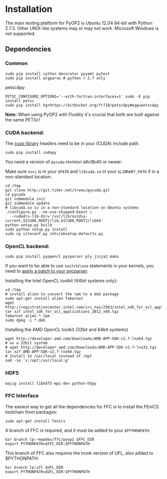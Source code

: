 # Installation

The main testing platform for PyOP2 is Ubuntu 12.04 64-bit with Python 2.7.3. Other UNIX-like systems may or may not work. Microsoft Windows is not supported.

## Dependencies

### Common
```
sudo pip install cython decorator pyyaml pytest
sudo pip install argparse # python < 2.7 only
```
petsc4py:
```
PETSC_CONFIGURE_OPTIONS='--with-fortran-interfaces=1' sudo -E pip install petsc
sudo pip install hg+https://bitbucket.org/fr710/petsc4py#egg=petsc4py
```
**Note:** When using PyOP2 with Fluidity it's crucial that both are built against the same PETSc!

### CUDA backend:
The [cusp library](https://code.google.com/p/cusp-library/) headers need to be in your (CUDA) include path.

```
sudo pip install codepy
```

You need a version of `pycuda` revision a6c9b40 or newer:

Make sure `nvcc` is in your `$PATH` and `libcuda.so` in your `$LIBRARY_PATH` if in a non-standard location.
```
cd /tmp
git clone http://git.tiker.net/trees/pycuda.git
cd pycuda
git submodule init
git submodule update
# libcuda.so is in a non-standard location on Ubuntu systems
./configure.py --no-use-shipped-boost \
  --cudadrv-lib-dir='/usr/lib/nvidia-current,${CUDA_ROOT}/lib,${CUDA_ROOT}/lib64'
python setup.py build
sudo python setup.py install
sudo cp siteconf.py /etc/aksetup-defaults.py
```

### OpenCL backend:
```
sudo pip install pyopencl pycparser ply jinja2 mako
```

If you want to be able to use `switch`/`case` statements in your kernels, you need to [apply a patch to your pycparser](http://code.google.com/p/pycparser/issues/detail?id=79).

Installing the Intel OpenCL toolkit (64bit systems only):

```
cd /tmp
# install alien to convert the rpm to a deb package
sudo apt-get install alien fakeroot
wget http://registrationcenter.intel.com/irc_nas/2563/intel_sdk_for_ocl_applications_2012_x64.tgz
tar xzf intel_sdk_for_ocl_applications_2012_x64.tgz
fakeroot alien *.rpm
sudo dpkg -i *.deb
```

Installing the AMD OpenCL toolkit (32bit and 64bit systems)

```
wget http://developer.amd.com/Downloads/AMD-APP-SDK-v2.7-lnx64.tgz
# on a 32bit system
# wget http://developer.amd.com/Downloads/AMD-APP-SDK-v2.7-lnx32.tgz
tar xzf AMD-APP-SDK-v2.7-lnx64.tgz
# Install to /usr/local instead of /opt
sed -ie 's:/opt:/usr/local:g'
```

### HDF5
```
wajig install libhdf5-mpi-dev python-h5py
```

### FFC Interface

The easiest way to get all the dependencies for FFC is to install the FEniCS toolchain from packages:

```
sudo apt-get install fenics
```

A branch of FFC is required, and it must be added to your `$PYTHONPATH`:

```
bzr branch lp:~mapdes/ffc/pyop2 $FFC_DIR
export PYTHONPATH=$FFC_DIR:$PYTHONPATH
```

This branch of FFC also requires the trunk version of UFL, also added to $PYTHONPATH:

```
bzr branch lp:ufl $UFL_DIR
export PYTHONPATH=$UFL_DIR:$PYTHONPATH
```
